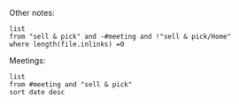 
Other notes:
```dataview
list
from "sell & pick" and -#meeting and !"sell & pick/Home"
where length(file.inlinks) =0
```


Meetings:
```dataview
list
from #meeting and "sell & pick"
sort date desc
```

